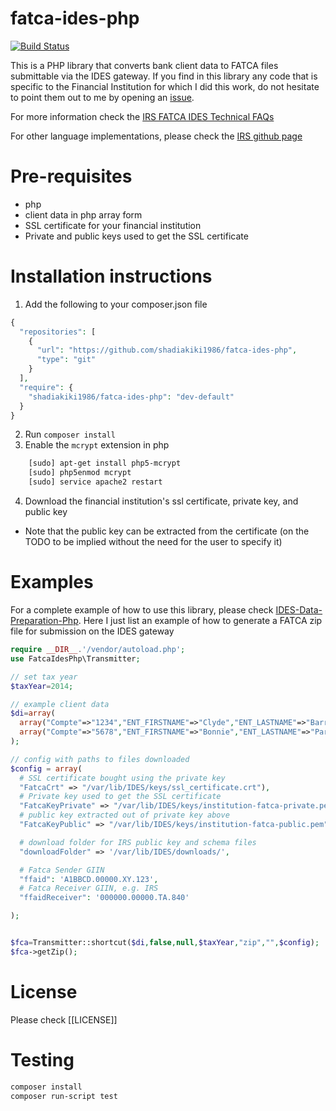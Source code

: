 # fatca-ides-php

[![Build Status](https://travis-ci.org/shadiakiki1986/fatca-ides-php.svg?branch=master)](http://travis-ci.org/shadiakiki1986/fatca-ides-php)

This is a PHP library that converts bank client data to FATCA files submittable via the IDES gateway.
If you find in this library any code that is specific to the Financial Institution for which I did this work,
do not hesitate to point them out to me by opening an [issue](https://github.com/shadiakiki1986/fatca-ides-php/issues).

For more information check the [IRS FATCA IDES Technical FAQs](http://www.irs.gov/Businesses/Corporations/FATCA-IDES-Technical-FAQs)

For other language implementations, please check the [IRS github page](https://github.com/IRSgov)
 

# Pre-requisites
* php
* client data in php array form
* SSL certificate for your financial institution
* Private and public keys used to get the SSL certificate

# Installation instructions
1. Add the following to your composer.json file

```php
{
  "repositories": [
    {
      "url": "https://github.com/shadiakiki1986/fatca-ides-php",
      "type": "git"
    }
  ],
  "require": {
    "shadiakiki1986/fatca-ides-php": "dev-default"
  }
}
```

2. Run `composer install`
3. Enable the `mcrypt` extension in php
```bash
    [sudo] apt-get install php5-mcrypt
    [sudo] php5enmod mcrypt
    [sudo] service apache2 restart
```

4. Download the financial institution's ssl certificate, private key, and public key
 * Note that the public key can be extracted from the certificate (on the TODO to be implied without the need for the user to specify it)

# Examples
For a complete example of how to use this library, please check [IDES-Data-Preparation-Php](https://github.com/shadiakiki1986/IDES-Data-Preparation-Php). Here I just list an example of how to generate a FATCA zip file for submission on the IDES gateway

```php
require __DIR__.'/vendor/autoload.php';
use FatcaIdesPhp\Transmitter;

// set tax year
$taxYear=2014;

// example client data
$di=array(
  array("Compte"=>"1234","ENT_FIRSTNAME"=>"Clyde","ENT_LASTNAME"=>"Barrow","ENT_FATCA_ID"=>"123-1234-123","ENT_ADDRESS"=>"Some street somewhere","ResidenceCountry"=>"US","posCur"=>100000000,"cur"=>"USD"),
  array("Compte"=>"5678","ENT_FIRSTNAME"=>"Bonnie","ENT_LASTNAME"=>"Parker","ENT_FATCA_ID"=>"456-1234-123","ENT_ADDRESS"=>"Dallas, Texas","ResidenceCountry"=>"US","posCur"=>100,"cur"=>"LBP")
);

// config with paths to files downloaded
$config = array(
  # SSL certificate bought using the private key
  "FatcaCrt" => "/var/lib/IDES/keys/ssl_certificate.crt"),
  # Private key used to get the SSL certificate
  "FatcaKeyPrivate" => "/var/lib/IDES/keys/institution-fatca-private.pem",
  # public key extracted out of private key above
  "FatcaKeyPublic" => "/var/lib/IDES/keys/institution-fatca-public.pem",

  # download folder for IRS public key and schema files
  "downloadFolder" => '/var/lib/IDES/downloads/',

  # Fatca Sender GIIN
  "ffaid": 'A1BBCD.00000.XY.123',
  # Fatca Receiver GIIN, e.g. IRS
  "ffaidReceiver": '000000.00000.TA.840'

);


$fca=Transmitter::shortcut($di,false,null,$taxYear,"zip","",$config);
$fca->getZip();
```

# License
Please check [[LICENSE]]

# Testing
```bash
composer install
composer run-script test
```

